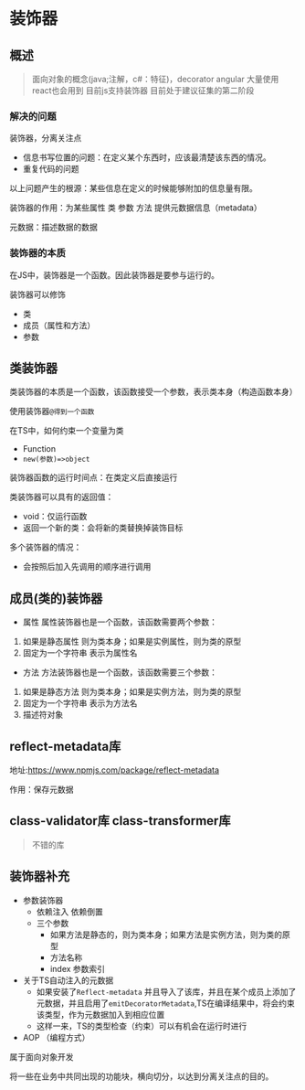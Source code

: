 # 装饰器

## 概述

> 面向对象的概念(java;注解，c#：特征)，decorator
> angular 大量使用 react也会用到
> 目前js支持装饰器 目前处于建议征集的第二阶段

### 解决的问题

装饰器，分离关注点

- 信息书写位置的问题：在定义某个东西时，应该最清楚该东西的情况。
- 重复代码的问题

以上问题产生的根源：某些信息在定义的时候能够附加的信息量有限。

装饰器的作用：为某些属性 类 参数 方法 提供元数据信息（metadata）

元数据：描述数据的数据

### 装饰器的本质

在JS中，装饰器是一个函数。因此装饰器是要参与运行的。

装饰器可以修饰

- 类
- 成员（属性和方法）
- 参数

## 类装饰器

类装饰器的本质是一个函数，该函数接受一个参数，表示类本身（构造函数本身）

使用装饰器```@得到一个函数```

在TS中，如何约束一个变量为类

- Function
- ```new(参数)=>object```

装饰器函数的运行时间点：在类定义后直接运行

类装饰器可以具有的返回值：

- void：仅运行函数
- 返回一个新的类：会将新的类替换掉装饰目标

多个装饰器的情况：

- 会按照后加入先调用的顺序进行调用

## 成员(类的)装饰器

- 属性
  属性装饰器也是一个函数，该函数需要两个参数：
1. 如果是静态属性 则为类本身；如果是实例属性，则为类的原型
2. 固定为一个字符串 表示为属性名
- 方法
方法装饰器也是一个函数，该函数需要三个参数：
1. 如果是静态方法 则为类本身；如果是实例方法，则为类的原型
2. 固定为一个字符串 表示为方法名
3. 描述符对象

## reflect-metadata库

地址:https://www.npmjs.com/package/reflect-metadata

作用：保存元数据

## class-validator库 class-transformer库

>不错的库

## 装饰器补充

- 参数装饰器
  - 依赖注入 依赖倒置
  - 三个参数
    - 如果方法是静态的，则为类本身；如果方法是实例方法，则为类的原型
    - 方法名称
    - index 参数索引
- 关于TS自动注入的元数据
  - 如果安装了```Reflect-metadata``` 并且导入了该库，并且在某个成员上添加了元数据，并且启用了```emitDecoratorMetadata```,TS在编译结果中，将会约束该类型，作为元数据加入到相应位置
  - 这样一来，TS的类型检查（约束）可以有机会在运行时进行
- AOP （编程方式）
  
属于面向对象开发

将一些在业务中共同出现的功能块，横向切分，以达到分离关注点的目的。

